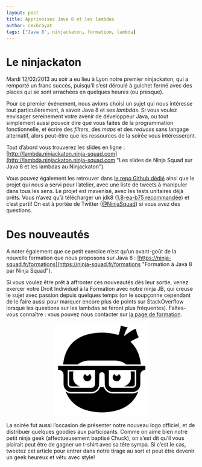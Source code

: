 ```yaml
---
layout: post
title: Apprivoisez Java 8 et les lambdas
author: cexbrayat
tags: ["Java 8", ninjackaton, formation, lambda]
---
```


# Le ninjackaton

Mardi 12/02/2013 au soir a eu lieu à Lyon notre premier ninjackaton, qui a remporté un franc succès, puisqu’il s’est déroulé à guichet fermé avec des places qui se sont arrachées en quelques heures (ou presque).

Pour ce premier événement, nous avions choisi un sujet qui nous intéresse tout particulièrement, à savoir Java 8 et ses _lambdas_. Si vous voulez envisager sereinement votre avenir de développeur Java, ou tout simplement aussi pouvoir dire que vous faites de la programmation fonctionnelle, et écrire des _filters_, des _maps_ et des _reduces_ sans langage alternatif, alors peut-être que les ressources de la soirée vous intéresseront.

Tout d’abord vous trouverez les slides en ligne : [http://lambda.ninjackaton.ninja-squad.com](http://lambda.ninjackaton.ninja-squad.com "Les slides de Ninja Squad sur Java 8 et les lambdas au Ninjackaton").

Vous pouvez également les retrouver dans [le repo Github dédié](https://github.com/Ninja-Squad/ninjackaton-lambda) ainsi que le projet qui nous a servi pour l’atelier, avec une liste de tweets à manipuler dans tous les sens.
Le projet est mavenisé, avec les tests unitaires déjà prêts. Vous n’avez qu’à télécharger un jdk8 ([1.8-ea-b75 recommandée](http://download.java.net/)) et c’est parti! On est à portée de Twitter ([@NinjaSquad](http://twitter.com/NinjaSquad)) si vous avez des questions.

# Des nouveautés

A noter également que ce petit exercice n’est qu’un avant-goût de la nouvelle formation que nous proposons sur Java 8 : [https://ninja-squad.fr/formations](https://ninja-squad.fr/formations "Formation à Java 8 par Ninja Squad").

Si vous voulez être prêt à affronter ces nouveautés dès leur sortie, venez exercer votre Droit Individuel à la Formation avec notre ninja JB, qui creuse le sujet avec passion depuis quelques temps (on le soupçonne cependant de le faire aussi pour marquer encore plus de points sur StackOverflow lorsque les questions sur les lambdas se feront plus fréquentes). Faîtes-vous connaître : vous pouvez nous contacter sur [la page de formation](https://ninja-squad.fr/formations "Formation à Java 8 par Ninja Squad").

<p style="text-align:center;"><img src="/assets/images/chuck.png" alt="Le Logo Ninja Squad : Chuck" title="Le Logo Ninja Squad : Chuck" width="50%"/></p>

La soirée fut aussi l’occasion de présenter notre nouveau logo officiel, et de distribuer quelques goodies aux participants. Comme on aime bien notre petit ninja geek (affectueusement baptisé Chuck), on s’est dit qu’il vous plairait peut être de gagner un t-shirt avec sa tête sympa. Si c’est le cas, tweetez cet article pour entrer dans notre tirage au sort et peut être devenir un geek heureux et vêtu avec style!
